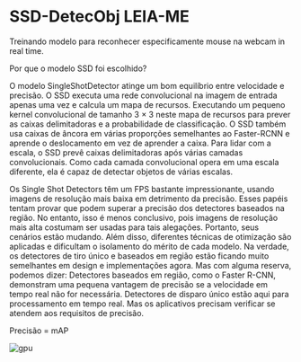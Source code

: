 # SSD-DetecObj LEIA-ME

Treinando modelo para reconhecer especificamente mouse na webcam in real time.

Por que o modelo SSD foi escolhido?

O modelo SingleShotDetector atinge um bom equilíbrio entre velocidade e precisão. 
O SSD executa uma rede convolucional na imagem de entrada apenas uma vez e calcula um mapa de recursos. 
Executando um pequeno kernel convolucional de tamanho 3 × 3 neste mapa de recursos para prever as caixas delimitadoras e a probabilidade de classificação. 
O SSD também usa caixas de âncora em várias proporções semelhantes ao Faster-RCNN e aprende o deslocamento em vez de aprender a caixa. 
Para lidar com a escala, o SSD prevê caixas delimitadoras após várias camadas convolucionais. 
Como cada camada convolucional opera em uma escala diferente, ela é capaz de detectar objetos de várias escalas.

Os Single Shot Detectors têm um FPS bastante impressionante, usando imagens de resolução mais baixa em detrimento da precisão.
Esses papéis tentam provar que podem superar a precisão dos detectores baseados na região. 
No entanto, isso é menos conclusivo, pois imagens de resolução mais alta costumam ser usadas para tais alegações.
Portanto, seus cenários estão mudando. Além disso, diferentes técnicas de otimização são aplicadas e dificultam o isolamento do mérito de cada modelo.
Na verdade, os detectores de tiro único e baseados em região estão ficando muito semelhantes em design e implementações agora.
Mas com alguma reserva, podemos dizer:
Detectores baseados em região, como o Faster R-CNN, demonstram uma pequena vantagem de precisão se a velocidade em tempo real não for necessária.
Detectores de disparo único estão aqui para processamento em tempo real. Mas os aplicativos precisam verificar se atendem aos requisitos de precisão.

Precisão = mAP

![gpu](https://user-images.githubusercontent.com/122883539/220191387-993e803d-fe4b-4b31-93e6-b9779699923f.PNG)


